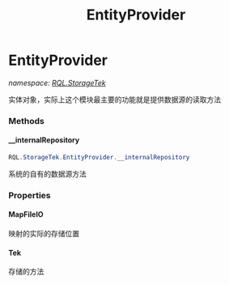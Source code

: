 ﻿---
title: EntityProvider
---

# EntityProvider
_namespace: [RQL.StorageTek](N-RQL.StorageTek.html)_

实体对象，实际上这个模块最主要的功能就是提供数据源的读取方法

### Methods

#### __internalRepository
```csharp
RQL.StorageTek.EntityProvider.__internalRepository
```
系统的自有的数据源方法



### Properties

#### MapFileIO
映射的实际的存储位置
#### Tek
存储的方法

